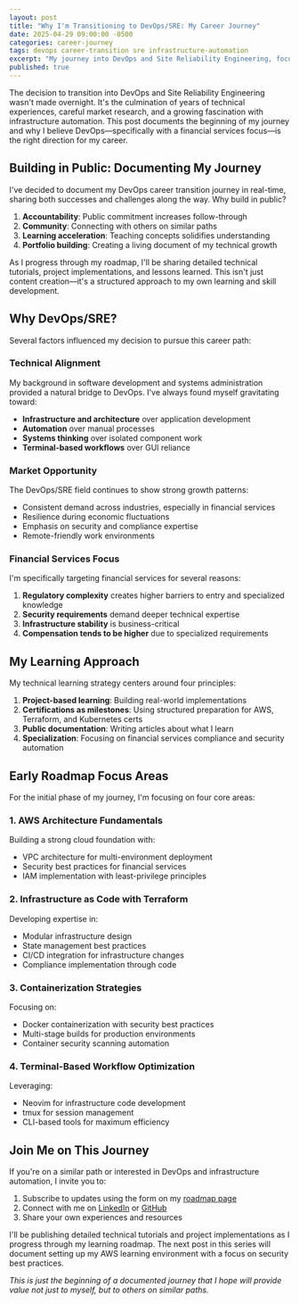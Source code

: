 ```yaml
---
layout: post
title: "Why I'm Transitioning to DevOps/SRE: My Career Journey"
date: 2025-04-29 09:00:00 -0500
categories: career-journey
tags: devops career-transition sre infrastructure-automation
excerpt: "My journey into DevOps and Site Reliability Engineering, focusing on financial services and infrastructure automation."
published: true
---
```

The decision to transition into DevOps and Site Reliability Engineering wasn't made overnight. It's the culmination of years of technical experiences, careful market research, and a growing fascination with infrastructure automation. This post documents the beginning of my journey and why I believe DevOps—specifically with a financial services focus—is the right direction for my career.

## Building in Public: Documenting My Journey

I've decided to document my DevOps career transition journey in real-time, sharing both successes and challenges along the way. Why build in public?

1. **Accountability**: Public commitment increases follow-through
2. **Community**: Connecting with others on similar paths
3. **Learning acceleration**: Teaching concepts solidifies understanding
4. **Portfolio building**: Creating a living document of my technical growth

As I progress through my roadmap, I'll be sharing detailed technical tutorials, project implementations, and lessons learned. This isn't just content creation—it's a structured approach to my own learning and skill development.

## Why DevOps/SRE?

Several factors influenced my decision to pursue this career path:

### Technical Alignment

My background in software development and systems administration provided a natural bridge to DevOps. I've always found myself gravitating toward:

- **Infrastructure and architecture** over application development
- **Automation** over manual processes
- **Systems thinking** over isolated component work
- **Terminal-based workflows** over GUI reliance

### Market Opportunity

The DevOps/SRE field continues to show strong growth patterns:

- Consistent demand across industries, especially in financial services
- Resilience during economic fluctuations
- Emphasis on security and compliance expertise
- Remote-friendly work environments

### Financial Services Focus

I'm specifically targeting financial services for several reasons:

1. **Regulatory complexity** creates higher barriers to entry and specialized knowledge
2. **Security requirements** demand deeper technical expertise
3. **Infrastructure stability** is business-critical
4. **Compensation tends to be higher** due to specialized requirements

## My Learning Approach

My technical learning strategy centers around four principles:

1. **Project-based learning**: Building real-world implementations
2. **Certifications as milestones**: Using structured preparation for AWS, Terraform, and Kubernetes certs
3. **Public documentation**: Writing articles about what I learn
4. **Specialization**: Focusing on financial services compliance and security automation

## Early Roadmap Focus Areas

For the initial phase of my journey, I'm focusing on four core areas:

### 1. AWS Architecture Fundamentals

Building a strong cloud foundation with:
- VPC architecture for multi-environment deployment
- Security best practices for financial services
- IAM implementation with least-privilege principles

### 2. Infrastructure as Code with Terraform

Developing expertise in:
- Modular infrastructure design
- State management best practices
- CI/CD integration for infrastructure changes
- Compliance implementation through code

### 3. Containerization Strategies

Focusing on:
- Docker containerization with security best practices
- Multi-stage builds for production environments
- Container security scanning automation

### 4. Terminal-Based Workflow Optimization

Leveraging:
- Neovim for infrastructure code development
- tmux for session management
- CLI-based tools for maximum efficiency

## Join Me on This Journey

If you're on a similar path or interested in DevOps and infrastructure automation, I invite you to:

1. Subscribe to updates using the form on my [roadmap page](/roadmap)
2. Connect with me on [LinkedIn](https://linkedin.com/in/joshuamichaelhall) or [GitHub](https://github.com/JoshuaMichaelHall)
3. Share your own experiences and resources

I'll be publishing detailed technical tutorials and project implementations as I progress through my learning roadmap. The next post in this series will document setting up my AWS learning environment with a focus on security best practices.

*This is just the beginning of a documented journey that I hope will provide value not just to myself, but to others on similar paths.*